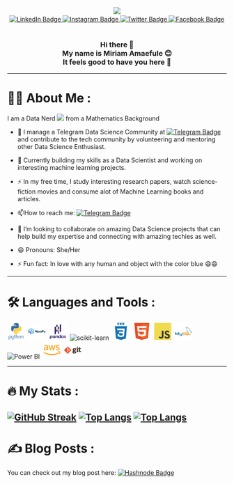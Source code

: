 <div id="header" align="center">
  
  <img src="https://media.giphy.com/media/NgurY1o4z080Jfoyzw/giphy.gif" width="100"/>
  <div id="badges">
  <a href="https://www.linkedin.com/in/miriam-amaefule-b82534179/">
    <img src="https://img.shields.io/badge/LinkedIn-azureblue?style=for-the-badge&logo=linkedin&logoColor=white" alt="LinkedIn Badge"/>
  </a>
  <a href="https://www.instagram.com/datagirl_astrid/">
    <img src="https://img.shields.io/badge/Instagram-pink?style=for-the-badge&logo=instagram&logoColor=white" alt="Instagram Badge"/>
  </a>
  <a href="https://twitter.com/De_DataGirl">
    <img src="https://img.shields.io/badge/Twitter-blue?style=for-the-badge&logo=twitter&logoColor=white" alt="Twitter Badge"/>
  </a>
  <a href="https://m.facebook.com/Tenacious.Miriam">
    <img src="https://img.shields.io/badge/FaceBook-darkblue?style=for-the-badge&logo=facebook&logoColor=white" alt="Facebook Badge"/>
  </a>
</div>
  
  <img src="https://komarev.com/ghpvc/?username=Mihryam&style=flat-square&color=blue" alt=""/>
  
  ### Hi there 👋 <br> My name is Miriam Amaefule 😊 <br> It feels good to have you here 🤗
  
</div>

---

# :woman_technologist: About Me :

I am a Data Nerd <img src="https://media.giphy.com/media/WUlplcMpOCEmTGBtBW/giphy.gif" width="30"> from a Mathematics Background

- :telescope: I manage a Telegram Data Science Community at [![Telegram Badge](https://img.shields.io/badge/-BigDataSpecialist-black?style=flat&logo=Telegram&logoColor=orange)](https://t.me/datascience_bds)and contribute to the tech community by volunteering and mentoring other Data Science Enthusiast.

- :seedling: Currently building my skills as a Data Scientist and working on interesting machine learning projects.

- :zap: In my free time, I study interesting research papers, watch science-fiction movies and consume alot of Machine Learning books and articles.

- :mailbox:How to reach me: [![Telegram Badge](https://img.shields.io/badge/-miriam-blue?style=flat&logo=Telegram&logoColor=white)](https://t.me/DataNerdRedefined)

- 👯 I’m looking to collaborate on amazing Data Science projects that can help build my expertise and connecting with amazing techies as well.

- 😄 Pronouns: She/Her

- ⚡ Fun fact: In love with any human and object with the color blue 😄😄
---


# :hammer_and_wrench: Languages and Tools :                                                                                                                                               
<div>
  <img src="https://github.com/devicons/devicon/blob/master/icons/python/python-original-wordmark.svg" title="Python" alt="Python" width="40" height="40"/>&nbsp;
  <img src="https://github.com/devicons/devicon/blob/master/icons/numpy/numpy-original-wordmark.svg" title="Numpy" alt="Numpy" width="40" height="40"/>&nbsp;
  <img src="https://github.com/devicons/devicon/blob/master/icons/pandas/pandas-original-wordmark.svg" title="Pandas" alt="Pandas" width="40" height="40"/>&nbsp;
  <img src="https://github.com/devicons/devicon/blob/master/icons/scikit-learn/scikit-learn-original.svg" title="scikit-learn" alt="scikit-learn"" width="40" height="40"/>&nbsp;
  <img src="https://github.com/devicons/devicon/blob/master/icons/css3/css3-plain-wordmark.svg"  title="CSS3" alt="CSS" width="40" height="40"/>&nbsp;
  <img src="https://github.com/devicons/devicon/blob/master/icons/html5/html5-original.svg" title="HTML5" alt="HTML" width="40" height="40"/>&nbsp;
  <img src="https://github.com/devicons/devicon/blob/master/icons/javascript/javascript-original.svg" title="JavaScript" alt="JavaScript" width="40" height="40"/>&nbsp;
  <img src="https://github.com/devicons/devicon/blob/master/icons/mysql/mysql-original-wordmark.svg" title="SQL"  alt="SQL" width="40" height="40"/>&nbsp;
  <img src="https://github.com/devicons/devicon/blob/master/icons/mspowerbi/mspowerbi-original-wordmark.svg" title="MsPower BI" alt="Power BI" width="40" height="40"/>&nbsp;
  <img src="https://github.com/devicons/devicon/blob/master/icons/amazonwebservices/amazonwebservices-plain-wordmark.svg" title="AWS" alt="AWS" width="40" height="40"/>&nbsp;
  <img src="https://github.com/devicons/devicon/blob/master/icons/git/git-original-wordmark.svg" title="Git" **alt="Git" width="40" height="40"/>&nbsp;
<div/>
  
---

# :fire: My Stats :                                                                                                                             
[![GitHub Streak](http://github-readme-streak-stats.herokuapp.com?user=Mihryam&theme=dark&date_format=M%20j%5B%2C%20Y%5D)](https://git.io/streak-stats)
[![Top Langs](https://github-readme-stats.vercel.app/api/top-langs/?username=Mihryam)](https://github.com/Mihryam/github-readme-stats) 
[![Top Langs](https://github-readme-stats.vercel.app/api/top-langs/?username=Mihryam&layout=compact&theme=vision-friendly-dark)](https://github.com/Mihryam/github-readme-stats)  
---

# :writing_hand: Blog Posts :
You can check out my blog post here:  [![Hashnode Badge](https://img.shields.io/badge/-miriam-blue?style=flat&logo=Hashnode&logoColor=white)](https://miriam.hashnode.dev/)  
                                                                                                                                                                                                                                                                                      
